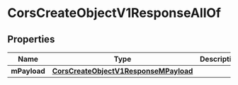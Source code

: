 

# CorsCreateObjectV1ResponseAllOf


## Properties

| Name | Type | Description | Notes |
|------------ | ------------- | ------------- | -------------|
|**mPayload** | [**CorsCreateObjectV1ResponseMPayload**](CorsCreateObjectV1ResponseMPayload.md) |  |  |



